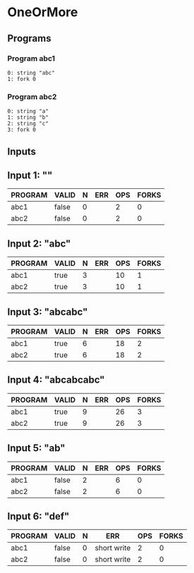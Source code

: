 # OneOrMore

## Programs

### Program abc1

```
0: string "abc"
1: fork 0
```

### Program abc2

```
0: string "a"
1: string "b"
2: string "c"
3: fork 0
```

## Inputs

## Input 1: ""

| PROGRAM | VALID | N |  ERR  | OPS | FORKS |
|---------|-------|---|-------|-----|-------|
| abc1    | false | 0 | <nil> |   2 |     0 |
| abc2    | false | 0 | <nil> |   2 |     0 |

## Input 2: "abc"

| PROGRAM | VALID | N |  ERR  | OPS | FORKS |
|---------|-------|---|-------|-----|-------|
| abc1    | true  | 3 | <nil> |  10 |     1 |
| abc2    | true  | 3 | <nil> |  10 |     1 |

## Input 3: "abcabc"

| PROGRAM | VALID | N |  ERR  | OPS | FORKS |
|---------|-------|---|-------|-----|-------|
| abc1    | true  | 6 | <nil> |  18 |     2 |
| abc2    | true  | 6 | <nil> |  18 |     2 |

## Input 4: "abcabcabc"

| PROGRAM | VALID | N |  ERR  | OPS | FORKS |
|---------|-------|---|-------|-----|-------|
| abc1    | true  | 9 | <nil> |  26 |     3 |
| abc2    | true  | 9 | <nil> |  26 |     3 |

## Input 5: "ab"

| PROGRAM | VALID | N |  ERR  | OPS | FORKS |
|---------|-------|---|-------|-----|-------|
| abc1    | false | 2 | <nil> |   6 |     0 |
| abc2    | false | 2 | <nil> |   6 |     0 |

## Input 6: "def"

| PROGRAM | VALID | N |     ERR     | OPS | FORKS |
|---------|-------|---|-------------|-----|-------|
| abc1    | false | 0 | short write |   2 |     0 |
| abc2    | false | 0 | short write |   2 |     0 |

